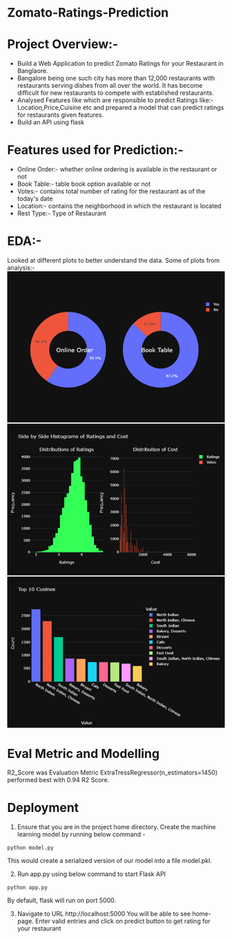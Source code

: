 # Zomato-Ratings-Prediction
# Project Overview:-
* Build a Web Application to predict Zomato Ratings for your Restaurant in Banglaore.
* Bangalore being one such city has more than 12,000 restaurants with restaurants serving dishes from all over the world.  It  has become difficult for new restaurants to compete with established restaurants.
* Analysed Features like which are responsible to predict Ratings like:-Location,Price,Cuisine etc and prepared a model that can predict ratings for restaurants given features.
* Build an API using flask
# Features used for Prediction:-
* Online Order:- whether online ordering is available in the restaurant or not
* Book Table:-   table book option available or not
* Votes:-        contains total number of rating for the restaurant as of the today's date
* Location:-     contains the neighborhood in which the restaurant is located
* Rest Type:-    Type of Restaurant
# EDA:-
Looked at different plots to better understand the data. Some of plots from analysis:-
![Onine Order and Book Table](ob.png)
![Histograms of Ratings and Average Cost of 2 People](h.png)
![Top 10 Cuisines](c.png)
# Eval Metric and Modelling
R2_Score was Evaluation Metric
ExtraTressRegressor(n_estimators=1450) performed best with 0.94 R2 Score.
# Deployment
1. Ensure that you are in the project home directory. Create the machine learning model by running below command -
```
python model.py
```
This would create a serialized version of our model into a file model.pkl.

2. Run app.py using below command to start Flask API
```
python app.py
```
By default, flask will run on port 5000.

3. Navigate to URL http://localhost:5000
You will be able to see home-page.
Enter valid entries and click on predict button to get rating for your restaurant
